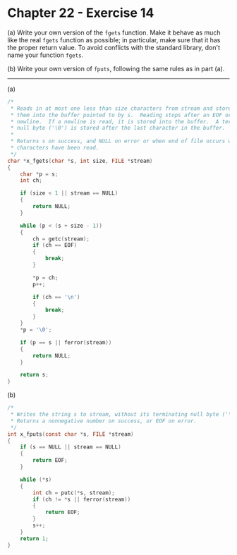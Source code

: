 # Chapter 22 - Exercise 14

(a) Write your own version of the `fgets` function.  Make it behave as much like
the real `fgets` function as possible; in particular, make sure that it has the
proper return value.  To avoid conflicts with the standard library, don't name
your function `fgets`.

(b) Write your own version of `fputs`, following the same rules as in part (a). 


---

(a)
```C
/*
 * Reads in at most one less than size characters from stream and stores 
 * them into the buffer pointed to by s.  Reading stops after an EOF or a 
 * newline.  If a newline is read, it is stored into the buffer.  A terminating
 * null byte ('\0') is stored after the last character in the buffer.
 *
 * Returns s on success, and NULL on error or when end of file occurs while no
 * characters have been read.
 */
char *x_fgets(char *s, int size, FILE *stream)
{
    char *p = s;
    int ch;

    if (size < 1 || stream == NULL)
    {
        return NULL;
    }

    while (p < (s + size - 1))
    {
        ch = getc(stream);
        if (ch == EOF)
        {
            break;
        }

        *p = ch;
        p++;

        if (ch == '\n')
        {
            break;
        }
    }
    *p = '\0';

    if (p == s || ferror(stream))
    {
        return NULL;
    }

    return s;
}
```

(b)
```C
/* 
 * Writes the string s to stream, without its terminating null byte ('\0'). 
 * Returns a nonnegative number on success, or EOF on error. 
 */
int x_fputs(const char *s, FILE *stream)
{   
    if (s == NULL || stream == NULL)
    {   
        return EOF;
    }

    while (*s)
    {
        int ch = putc(*s, stream);
        if (ch != *s || ferror(stream))
        {
            return EOF;
        }
        s++;
    }
    return 1;
}
```
